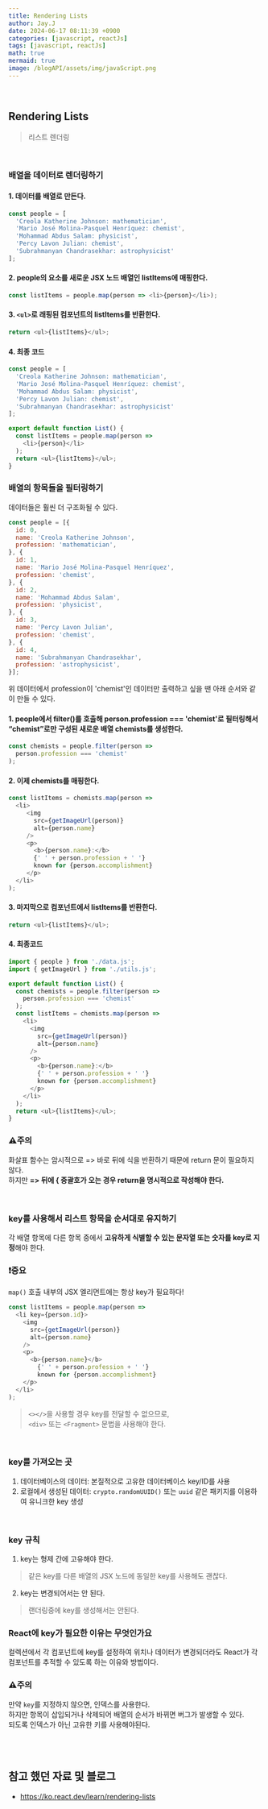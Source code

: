 ```yaml
---
title: Rendering Lists
author: Jay.J
date: 2024-06-17 08:11:39 +0900
categories: [javascript, reactJs]
tags: [javascript, reactJs]
math: true
mermaid: true
image: /blogAPI/assets/img/javaScript.png
---
```


<br>

## Rendering Lists
> 리스트 렌더링
<br>

### 배열을 데이터로 렌더링하기

#### 1. 데이터를 배열로 만든다.
```js
const people = [
  'Creola Katherine Johnson: mathematician',
  'Mario José Molina-Pasquel Henríquez: chemist',
  'Mohammad Abdus Salam: physicist',
  'Percy Lavon Julian: chemist',
  'Subrahmanyan Chandrasekhar: astrophysicist'
];
```

#### 2. people의 요소를 새로운 JSX 노드 배열인 listItems에 매핑한다.
```js
const listItems = people.map(person => <li>{person}</li>);
```

#### 3. ```<ul>```로 래핑된 컴포넌트의 listItems를 반환한다.
```js
return <ul>{listItems}</ul>;
```

#### 4. 최종 코드
```js
const people = [
  'Creola Katherine Johnson: mathematician',
  'Mario José Molina-Pasquel Henríquez: chemist',
  'Mohammad Abdus Salam: physicist',
  'Percy Lavon Julian: chemist',
  'Subrahmanyan Chandrasekhar: astrophysicist'
];

export default function List() {
  const listItems = people.map(person =>
    <li>{person}</li>
  );
  return <ul>{listItems}</ul>;
}

```

### 배열의 항목들을 필터링하기
데이터들은 훨씬 더 구조화될 수 있다.

```js
const people = [{
  id: 0,
  name: 'Creola Katherine Johnson',
  profession: 'mathematician',
}, {
  id: 1,
  name: 'Mario José Molina-Pasquel Henríquez',
  profession: 'chemist',
}, {
  id: 2,
  name: 'Mohammad Abdus Salam',
  profession: 'physicist',
}, {
  id: 3,
  name: 'Percy Lavon Julian',
  profession: 'chemist',
}, {
  id: 4,
  name: 'Subrahmanyan Chandrasekhar',
  profession: 'astrophysicist',
}];
```

위 데이터에서 profession이 'chemist'인 데이터만 출력하고 싶을 땐 아래 순서와 같이 만들 수 있다.

#### 1. people에서 filter()를 호출해 person.profession === 'chemist'로 필터링해서 “chemist”로만 구성된 새로운 배열 chemists를 생성한다.
```js
const chemists = people.filter(person =>
  person.profession === 'chemist'
);
```

#### 2. 이제 chemists를 매핑한다.
```js
const listItems = chemists.map(person =>
  <li>
     <img
       src={getImageUrl(person)}
       alt={person.name}
     />
     <p>
       <b>{person.name}:</b>
       {' ' + person.profession + ' '}
       known for {person.accomplishment}
     </p>
  </li>
);
```

#### 3. 마지막으로 컴포넌트에서 listItems를 반환한다.
```js
return <ul>{listItems}</ul>;
```

#### 4. 최종코드
```js
import { people } from './data.js';
import { getImageUrl } from './utils.js';

export default function List() {
  const chemists = people.filter(person =>
    person.profession === 'chemist'
  );
  const listItems = chemists.map(person =>
    <li>
      <img
        src={getImageUrl(person)}
        alt={person.name}
      />
      <p>
        <b>{person.name}:</b>
        {' ' + person.profession + ' '}
        known for {person.accomplishment}
      </p>
    </li>
  );
  return <ul>{listItems}</ul>;
}
```

### ⚠️주의

화살표 함수는 암시적으로 => 바로 뒤에 식을 반환하기 때문에 return 문이 필요하지 않다.<br>
하지만 <b>=> 뒤에 { 중괄호가 오는 경우 return을 명시적으로 작성해야 한다.</b>

<br>

### key를 사용해서 리스트 항목을 순서대로 유지하기
각 배열 항목에 다른 항목 중에서 <b>고유하게 식별할 수 있는 문자열 또는 숫자를 key로 지정</b>해야 한다.

### ❗중요
```map()``` 호출 내부의 JSX 엘리먼트에는 항상 key가 필요하다!

```js
const listItems = people.map(person =>
  <li key={person.id}>
    <img
      src={getImageUrl(person)}
      alt={person.name}
    />
    <p>
      <b>{person.name}</b>
        {' ' + person.profession + ' '}
        known for {person.accomplishment}
    </p>
  </li>
);
```
> ```<></>```을 사용할 경우 key를 전달할 수 없으므로,<br>
> ```<div>``` 또는 ```<Fragment>``` 문법을 사용해야 한다.
<br>

### key를 가져오는 곳 
1. 데이터베이스의 데이터: 본질적으로 고유한 데이터베이스 key/ID를 사용
2. 로컬에서 생성된 데이터: ```crypto.randomUUID()``` 또는 ```uuid``` 같은 패키지를 이용하여 유니크한 key 생성

<br>

### key 규칙
1. key는 형제 간에 고유해야 한다.
> 같은 key를 다른 배열의 JSX 노드에 동일한 key를 사용해도 괜찮다.
2. key는 변경되어서는 안 된다.
> 랜더링중에 key를 생성해서는 안된다.

### React에 key가 필요한 이유는 무엇인가요
컬렉션에서 각 컴포넌트에 key를 설정하여 위치나 데이터가 변경되더라도 React가 각 컴포넌트를 추적할 수 있도록 하는 이유와 방법이다.


### ⚠️주의

만약 ```key```를 지정하지 않으면, 인덱스를 사용한다.<br>
하지만 항목이 삽입되거나 삭제되어 배열의 순서가 바뀌면 버그가 발생할 수 있다.<br>
되도록 인덱스가 아닌 고유한 키를 사용해야된다.

<br>
<br>

## 참고 했던 자료 및 블로그  
 - <a href="https://ko.react.dev/learn/rendering-lists" target="_blank">https://ko.react.dev/learn/rendering-lists</a>
 
